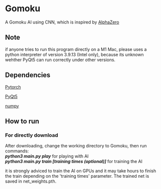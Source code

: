 # Gomoku
A Gomoku AI using CNN, which is inspired by [AlphaZero](https://www.deepmind.com/blog/alphazero-shedding-new-light-on-chess-shogi-and-go) 

## Note
if anyone tries to run this program directly on a M1 Mac, please uses a python interpreter of version 3.9.13 (Intel only), because its unknown wehther PyQt5 can run correctly under other versions.

## Dependencies
[Pytorch](https://pytorch.org)

[PyQt5](https://pypi.org/project/PyQt5/)

[numpy](https://numpy.org)

## How to run

### For directly download 
After downloading, change the working directory to Gomoku, then run commands:  
***python3 main.py play***   for playing with AI  
***python3 main.py train [training times (optional)]***   for training the AI

it is strongly adviced to train the AI on GPUs and it may take hours to finish the train depending on the 'training times' parameter.
The trained net is saved in net_weights.pth.

